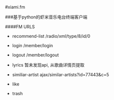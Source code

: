 #xiami.fm

###基于python的虾米音乐电台终端客户端

####FM URLS

* recommend-list /radio/xml/type/8/id/0

* login	/member/login

* logout /member/logout

* lyrics  暂未发现api, 从歌曲详情页提取

* similiar-artist ajax/similar-artists?id=77443&c=5

* like 

* trash 


